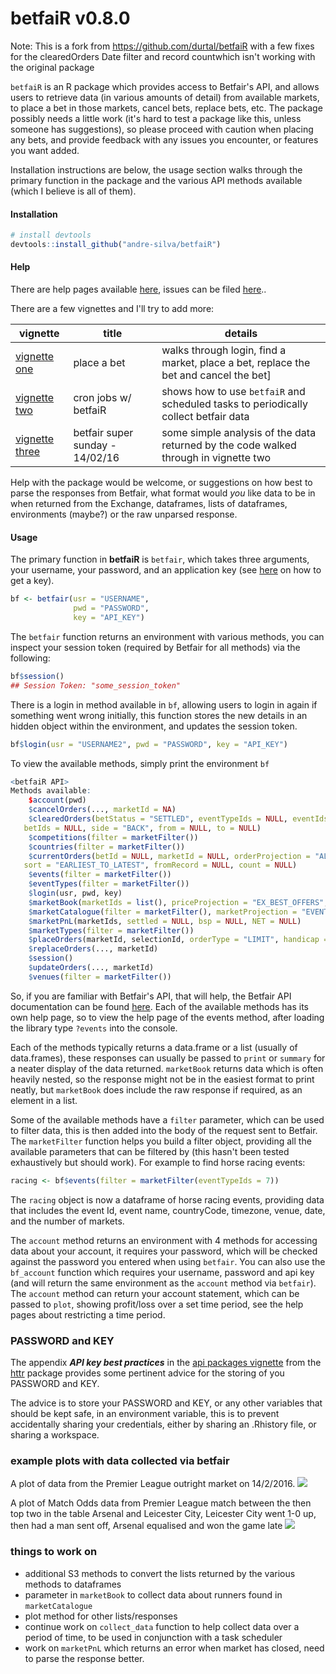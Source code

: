 betfaiR v0.8.0
=======

Note: This is a fork from https://github.com/durtal/betfaiR with a few fixes for
the clearedOrders Date filter and record countwhich isn't working with the 
original package

`betfaiR` is an R package which provides access to Betfair's API, and allows users to retrieve data (in various amounts of detail) from available markets, to place a bet in those markets, cancel bets, replace bets, etc.  The package possibly needs a little work (it's hard to test a package like this, unless someone has suggestions), so please proceed with caution when placing any bets, and provide feedback with any issues you encounter, or features you want added.

Installation instructions are below, the usage section walks through the primary function in the package and the various API methods available (which I believe is all of them).

#### Installation

```R
# install devtools
devtools::install_github("andre-silva/betfaiR")
```

#### Help

There are help pages available [here](http://durtal.github.io/betfaiR/), issues can be filed [here](https://github.com/durtal/betfaiR/issues)..

There are a few vignettes and I'll try to add more:

vignette | title | details
---------|-------|---------------------------------------------------------------
[vignette one](http://durtal.github.io/betfaiR/vignette_one.html) | place a bet | walks through login, find a market, place a bet, replace the bet and cancel the bet]
[vignette two](http://durtal.github.io/betfaiR/vignette_two.html) | cron jobs w/ betfaiR | shows how to use `betfaiR` and scheduled tasks to periodically collect betfair data
[vignette three](http://durtal.github.io/betfaiR/vignette_three.html) | betfair super sunday - 14/02/16 | some simple analysis of the data returned by the code walked through in vignette two

Help with the package would be welcome, or suggestions on how best to parse the responses from Betfair, what format would _you_ like data to be in when returned from the Exchange, dataframes, lists of dataframes, environments (maybe?) or the raw unparsed response.

#### Usage

The primary function in **betfaiR** is `betfair`, which takes three arguments, your username, your password, and an application key (see [here](https://api.developer.betfair.com/services/webapps/docs/display/1smk3cen4v3lu3yomq5qye0ni/Application+Keys) on how to get a key).

```R
bf <- betfair(usr = "USERNAME",
              pwd = "PASSWORD",
              key = "API_KEY")
```

The `betfair` function returns an environment with various methods, you can inspect your session token (required by Betfair for all methods) via the following:

```R
bf$session()
## Session Token: "some_session_token"
```

There is a login in method available in `bf`, allowing users to login in again if something went wrong initially, this function stores the new details in an hidden object within the environment, and updates the session token.

```R
bf$login(usr = "USERNAME2", pwd = "PASSWORD", key = "API_KEY")
```

To view the available methods, simply print the environment `bf`

```R
<betfaiR API>
Methods available:
    $account(pwd)
    $cancelOrders(..., marketId = NA)
    $clearedOrders(betStatus = "SETTLED", eventTypeIds = NULL, eventIds = NULL, marketIds = NULL, runnerIds = NULL,
   betIds = NULL, side = "BACK", from = NULL, to = NULL)
    $competitions(filter = marketFilter())
    $countries(filter = marketFilter())
    $currentOrders(betId = NULL, marketId = NULL, orderProjection = "ALL", from = NULL, to = NULL, orderBy = "BY_BET",
   sort = "EARLIEST_TO_LATEST", fromRecord = NULL, count = NULL)
    $events(filter = marketFilter())
    $eventTypes(filter = marketFilter())
    $login(usr, pwd, key)
    $marketBook(marketIds = list(), priceProjection = "EX_BEST_OFFERS", orderProjection = "EXECUTABLE", matchProjection = "NO_ROLLUP")
    $marketCatalogue(filter = marketFilter(), marketProjection = "EVENT", sort = NULL, maxResults = 1, keepRules = FALSE)
    $marketPnL(marketIds, settled = NULL, bsp = NULL, NET = NULL)
    $marketTypes(filter = marketFilter())
    $placeOrders(marketId, selectionId, orderType = "LIMIT", handicap = NULL, side = "BACK", order = limitOrder())
    $replaceOrders(..., marketId)
    $session()
    $updateOrders(..., marketId)
    $venues(filter = marketFilter())
```

So, if you are familiar with Betfair's API, that will help, the Betfair API documentation can be found [here](https://api.developer.betfair.com/services/webapps/docs/display/1smk3cen4v3lu3yomq5qye0ni/API+Overview).  Each of the available methods has its own help page, so to view the help page of the events method, after loading the library type `?events` into the console.

Each of the methods typically returns a data.frame or a list (usually of data.frames), these responses can usually be passed to `print` or `summary` for a neater display of the data returned.  `marketBook` returns data which is often heavily nested, so the response might not be in the easiest format to print neatly, but `marketBook` does include the raw response if required, as an element in a list.

Some of the available methods have a `filter` parameter, which can be used to filter data, this is then added into the body of the request sent to Betfair.  The `marketFilter` function helps you build a filter object, providing all the available parameters that can be filtered by (this hasn't been tested exhaustively but should work).  For example to find horse racing events:

```R
racing <- bf$events(filter = marketFilter(eventTypeIds = 7))
```

The `racing` object is now a dataframe of horse racing events, providing data that includes the event Id, event name, countryCode, timezone, venue, date, and the number of markets.

The `account` method returns an environment with 4 methods for accessing data about your account, it requires your password, which will be checked against the password you entered when using `betfair`.  You can also use the `bf_account` function which requires your username, password and api key (and will return the same environment as the `account` method via `betfair`).  The `account` method can return your account statement, which can be passed to `plot`, showing profit/loss over a set time period, see the help pages about restricting a time period.

### PASSWORD and KEY

The appendix **_API key best practices_** in the [api packages vignette](https://cran.r-project.org/web/packages/httr/vignettes/api-packages.html) from the [httr](https://github.com/hadley/httr) package provides some pertinent advice for the storing of you PASSWORD and KEY.

The advice is to store your PASSWORD and KEY, or any other variables that should be kept safe, in an environment variable, this is to prevent accidentally sharing your credentials, either by sharing an .Rhistory file, or sharing a workspace.

### example plots with data collected via betfair

A plot of data from the Premier League outright market on 14/2/2016.
![](https://raw.githubusercontent.com/durtal/betfaiR/gh-pages/vignette_three_files/figure-html/prem-outright-early-ko-1.png)

A plot of Match Odds data from Premier League match between the then top two in the table Arsenal and Leicester City, Leicester City went 1-0 up, then had a man sent off, Arsenal equalised and won the game late
![](https://raw.githubusercontent.com/durtal/betfaiR/gh-pages/vignette_three_files/figure-html/ars-lei-price-1.png)

### things to work on

* additional S3 methods to convert the lists returned by the various methods to dataframes
* parameter in `marketBook` to collect data about runners found in `marketCatalogue`
* plot method for other lists/responses
* continue work on `collect_data` function to help collect data over a period of time, to be used in conjunction with a task scheduler
* work on `marketPnL` which returns an error when market has closed, need to parse the response better.
